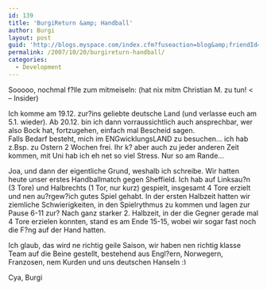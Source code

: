 ```yaml
---
id: 139
title: 'BurgiReturn &amp; Handball'
author: Burgi
layout: post
guid: 'http://blogs.myspace.com/index.cfm?fuseaction=blog&amp;friendId=11116526'
permalink: /2007/10/20/burgireturn-handball/
categories:
  - Development
---
```



Sooooo, nochmal f?lle zum mitmeiseln: (hat nix mitm Christian M. zu tun! < &#8211; Insider)

Ich komme am 19.12. zur?ins geliebte deutsche Land (und verlasse euch am 5.1. wieder). Ab 20.12. bin ich dann vorraussichtlich auch ansprechbar, wer also Bock hat, fortzugehen, einfach mal Bescheid sagen.  
Falls Bedarf besteht, mich im ENGwicklungsLAND zu besuchen&#8230; ich hab z.Bsp. zu Ostern 2 Wochen frei. Ihr k? aber auch zu jeder anderen Zeit kommen, mit Uni hab ich eh net so viel Stress. Nur so am Rande&#8230;

Joa, und dann der eigentliche Grund, weshalb ich schreibe. Wir hatten heute unser erstes Handballmatch gegen Sheffield. Ich hab auf Linksau?n (3 Tore) und Halbrechts (1 Tor, nur kurz) gespielt, insgesamt 4 Tore erzielt und nen au?rgew?ich gutes Spiel gehabt. In der ersten Halbzeit hatten wir ziemliche Schwierigkeiten, in den Spielrythmus zu kommen und lagen zur Pause 6-11 zur? Nach ganz starker 2. Halbzeit, in der die Gegner gerade mal 4 Tore erzielen konnten, stand es am Ende 15-15, wobei wir sogar fast noch die F?ng auf der Hand hatten.

Ich glaub, das wird ne richtig geile Saison, wir haben nen richtig klasse Team auf die Beine gestellt, bestehend aus Engl?ern, Norwegern, Franzosen, nem Kurden und uns deutschen Hanseln <img src="http://burgiblog.com/wp-includes/images/smilies/simple-smile.png" alt=":)" class="wp-smiley" style="height: 1em; max-height: 1em;" />

Cya, Burgi

